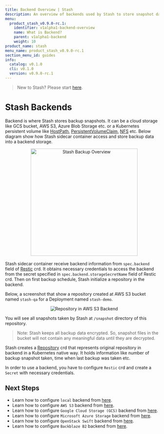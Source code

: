 ```yaml
---
title: Backend Overview | Stash
description: An overview of backends used by Stash to store snapshot data.
menu:
  product_stash_v0.9.0-rc.1:
    identifier: v1alpha1-backend-overview
    name: What is Backend?
    parent: v1alpha1-backend
    weight: 10
product_name: stash
menu_name: product_stash_v0.9.0-rc.1
section_menu_id: guides
info:
  catalog: v0.1.0
  cli: v0.1.0
  version: v0.9.0-rc.1
---
```


> New to Stash? Please start [here](/products/stash/v0.9.0-rc.1/concepts/README).

# Stash Backends

Backend is where Stash stores backup snapshots. It can be a cloud storage like GCS bucket, AWS S3, Azure Blob Storage etc. or a Kubernetes persistent volume like [HostPath](https://kubernetes.io/docs/concepts/storage/volumes/#hostpath), [PersistentVolumeClaim](https://kubernetes.io/docs/concepts/storage/volumes/#persistentvolumeclaim), [NFS](https://kubernetes.io/docs/concepts/storage/volumes/#nfs) etc. Below diagram show how Stash sidecar container access and store backup data into a backend storage.

<p align="center">
  <img alt="Stash Backup Overview" height="350px", src="/products/stash/v0.9.0-rc.1/images/backup-overview.png">
</p>

Stash sidecar container receive backend information from `spec.backend` field of [Restic](/products/stash/v0.9.0-rc.1/concepts/crds/v1alpha1/restic) crd. It obtains necessary credentials to access the backend from the secret specified in `spec.backend.storageSecretName` field of Restic crd. Then on first backup schedule, Stash initialize a repository in the backend.

Below, a screenshot that show a repository created at AWS S3 bucket named `stash-qa` for a Deployment named `stash-demo`.

<p align="center">
  <img alt="Repository in AWS S3 Backend", src="/products/stash/v0.9.0-rc.1/images/platforms/eks/s3-backup-repository.png">
</p>

You will see all snapshots taken by Stash at `/snapshot` directory of this repository.

> Note: Stash keeps all backup data encrypted. So, snapshot files in the bucket will not contain any meaningful data until they are decrypted.

Stash creates a [Repository](/products/stash/v0.9.0-rc.1/concepts/crds/repository) crd that represents original repository in backend in a Kubernetes native way. It holds information like number of backup snapshot taken, time when last backup was taken etc.

In order to use a backend, you have to configure `Restic` crd and create a `Secret` with necessary credentials.

## Next Steps

- Learn how to configure `local` backend from [here](/products/stash/v0.9.0-rc.1/guides/v1alpha1/backends/local).
- Learn how to configure `AWS S3` backend from [here](/products/stash/v0.9.0-rc.1/guides/v1alpha1/backends/s3).
- Learn how to configure `Google Cloud Storage (GCS)` backend from [here](/products/stash/v0.9.0-rc.1/guides/v1alpha1/backends/gcs).
- Learn how to configure `Microsoft Azure Storage` backend from [here](/products/stash/v0.9.0-rc.1/guides/v1alpha1/backends/azure).
- Learn how to configure `OpenStack Swift` backend from [here](/products/stash/v0.9.0-rc.1/guides/v1alpha1/backends/swift).
- Learn how to configure `Backblaze B2` backend from [here](/products/stash/v0.9.0-rc.1/guides/v1alpha1/backends/b2).

